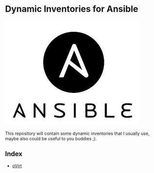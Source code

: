 # Dynamic Inventories for Ansible
![img](img/ansible.png)

This repository will contain some dynamic inventories that I usually use, maybe also could be useful to you buddies ;).

## Index

- [oVirt](ovirt/README.md)
